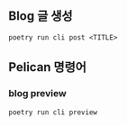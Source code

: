 ## Blog 글 생성 

```shell script
poetry run cli post <TITLE>
```

## Pelican 명령어

### blog preview

```shell script
poetry run cli preview
```
